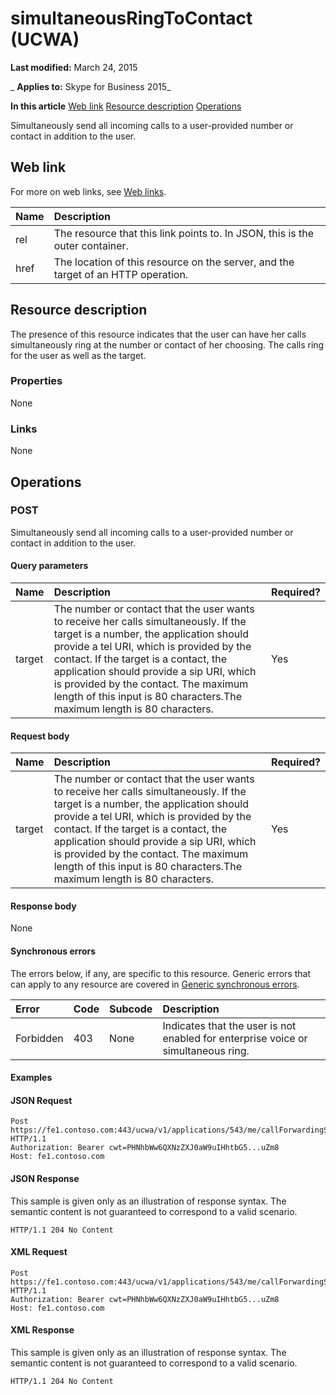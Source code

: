 
# simultaneousRingToContact (UCWA)

 **Last modified:** March 24, 2015

 _ **Applies to:** Skype for Business 2015_

 **In this article**
[Web link](#sectionSection0)
[Resource description](#sectionSection1)
[Operations](#sectionSection2)


Simultaneously send all incoming calls to a user-provided number or contact in addition to the user.

## Web link
<a name="sectionSection0"> </a>

For more on web links, see [Web links](WebLinks.md).



|**Name**|**Description**|
|:-----|:-----|
|rel|The resource that this link points to. In JSON, this is the outer container.|
|href|The location of this resource on the server, and the target of an HTTP operation.|

## Resource description
<a name="sectionSection1"> </a>

The presence of this resource indicates that the user can have her calls simultaneously ring at the number or contact of her choosing. The calls ring for the user as well as the target.


### Properties

None


### Links

None


## Operations
<a name="sectionSection2"> </a>




### POST

Simultaneously send all incoming calls to a user-provided number or contact in addition to the user.


#### Query parameters





|**Name**|**Description**|**Required?**|
|:-----|:-----|:-----|
|target|The number or contact that the user wants to receive her calls simultaneously. If the target is a number, the application should provide a tel URI, which is provided by the contact. If the target is a contact, the application should provide a sip URI, which is provided by the contact. The maximum length of this input is 80 characters.The maximum length is 80 characters.|Yes|

#### Request body





|**Name**|**Description**|**Required?**|
|:-----|:-----|:-----|
|target|The number or contact that the user wants to receive her calls simultaneously. If the target is a number, the application should provide a tel URI, which is provided by the contact. If the target is a contact, the application should provide a sip URI, which is provided by the contact. The maximum length of this input is 80 characters.The maximum length is 80 characters.|Yes|

#### Response body

None


#### Synchronous errors

The errors below, if any, are specific to this resource. Generic errors that can apply to any resource are covered in [Generic synchronous errors](GenericSynchronousErrors.md).



|**Error**|**Code**|**Subcode**|**Description**|
|:-----|:-----|:-----|:-----|
|Forbidden|403|None|Indicates that the user is not enabled for enterprise voice or simultaneous ring.|

#### Examples




#### JSON Request


```
Post https://fe1.contoso.com:443/ucwa/v1/applications/543/me/callForwardingSettings/simultaneousRingSettings/simultaneousRingToContact HTTP/1.1
Authorization: Bearer cwt=PHNhbWw6QXNzZXJ0aW9uIHhtbG5...uZm8
Host: fe1.contoso.com

```


#### JSON Response

This sample is given only as an illustration of response syntax. The semantic content is not guaranteed to correspond to a valid scenario.


```
HTTP/1.1 204 No Content
```


#### XML Request


```
Post https://fe1.contoso.com:443/ucwa/v1/applications/543/me/callForwardingSettings/simultaneousRingSettings/simultaneousRingToContact HTTP/1.1
Authorization: Bearer cwt=PHNhbWw6QXNzZXJ0aW9uIHhtbG5...uZm8
Host: fe1.contoso.com
```


#### XML Response

This sample is given only as an illustration of response syntax. The semantic content is not guaranteed to correspond to a valid scenario.


```
HTTP/1.1 204 No Content
```


